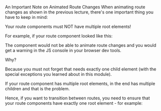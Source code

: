 An Important Note on Animated Route Changes
When animating route changes as shown in the previous lecture, there's one important thing you have to keep in mind:

Your route components must NOT have multiple root elements!

For example, if your route component looked like this:

<template>
  <section>
    <h2>Section 1</h2>
  </section>
  <section>
    <h2>Section 2</h2>
  </section>
</template>
The <transition> component would not be able to animate route changes and you would get a warning in the JS console in your browser dev tools.

Why?

Because you must not forget that <transition> needs exactly one child element (with the special exceptions you learned about in this module).

If your route component has multiple root elements, <transition> in the end has multiple children and that is the problem.

Hence, if you want to transition between routes, you need to ensure that your route components have exactly one root element - for example:

<template>
  <div>
    <section>
      <h2>Section 1</h2>
    </section>
    <section>
      <h2>Section 2</h2>
    </section>
  </div>
</template>